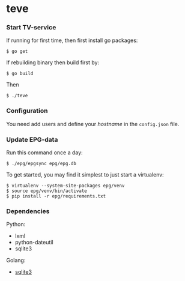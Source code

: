 # teve

### Start TV-service

If running for first time, then first install go packages:

`$ go get`

If rebuilding binary then build first by:

`$ go build`

Then

`$ ./teve`

### Configuration

You need add users and define your *hostname* in the `config.json` file.

### Update EPG-data

Run this command once a day:

`$ ./epg/epgsync epg/epg.db`

To get started, you may find it simplest to just start a virtualenv:

    $ virtualenv --system-site-packages epg/venv
    $ source epg/venv/bin/activate
    $ pip install -r epg/requirements.txt

### Dependencies

Python:

- lxml
- python-dateutil
- sqlite3

Golang:

- [sqlite3](github.com/mattn/go-sqlite3)
